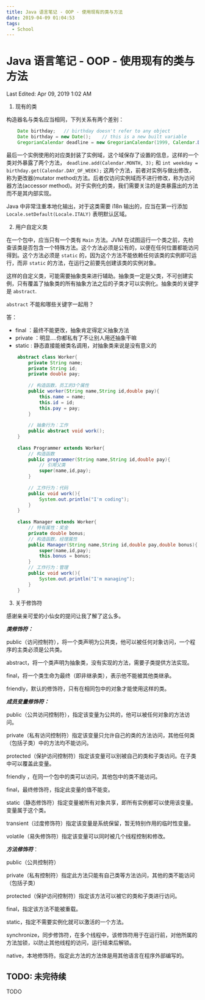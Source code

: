 ```yaml
---
title: Java 语言笔记 - OOP - 使用现有的类与方法
date: 2019-04-09 01:04:53
tags:
  - School
---
```


# Java 语言笔记 - OOP - 使用现有的类与方法

Last Edited: Apr 09, 2019 1:02 AM

1. 现有的类

构造器名与类名应当相同，下列关系有两个差别：

```java
    Date birthday;   // birthday doesn't refer to any object
    Date birthday = new Date();    // this is a new built variable
    GregorianCalendar deadline = new GregorianCalendar(1999, Calendar.DECEMBER, 31, 23, 59, 59);
```

最后一个实例使用的对应类封装了实例域，这个域保存了设置的信息，这样的一个类对外暴露了两个方法， `deadline.add(Calendar.MONTH, 3);` 和 `int weekday = birthday.get(Calendar.DAY_OF_WEEK);` 这两个方法，前者对实例与做出修改，称为更改器(mutator method)方法。后者仅访问实例域而不进行修改，称为访问器方法(accessor method)。对于实例化的类，我们需要关注的是类暴露出的方法而不是其内部实现。

Java 中非常注重本地化输出，对于这类需要 i18n 输出的，应当在第一行添加 `Locale.setDefault(Locale.ITALY)` 表明默认区域。

2. 用户自定义类

在一个包中，应当只有一个类有 `Main` 方法。JVM 在试图运行一个类之前，先检查该类是否包含一个特殊方法。这个方法必须是公有的，以便在任何位置都能访问得到。这个方法必须是 `static` 的，因为这个方法不能依赖任何该类的实例即可运行，而非 `static` 的方法，在运行之前要先创建该类的实例对象。

这样的自定义类，可能需要抽象类来进行辅助。抽象类一定是父类，不可创建实例，只有覆盖了抽象类的所有抽象方法之后的子类才可以实例化。抽象类的关键字是 `abstract`.

`abstract` 不能和哪些关键字一起用？

答：

- final ：最终不能更改，抽象肯定得定义抽象方法
- private ：明显….你都私有了不让别人用还抽象干嘛
- static : 静态直接能被类名调用，对抽象类来说是没有意义的

```java
    abstract class Worker{
        private String name;
        private String id;
        private double pay;
    
        // 构造函数，员工的3个属性
        public worker(String name,String id,double pay){
            this.name = name;
            this.id = id;
            this.pay = pay;
        }
    
        // 抽象行为：工作
        public abstract void work();
    }
    
    class Programmer extends Worker{
        // 构造函数
        public programmer(String name,String id,double pay){
            // 引用父类
            super(name,id,pay);
        }
    
        // 工作行为：代码
        public void work(){
            System.out.println("I'm coding");
        }
    }
    
    class Manager extends Worker{
        // 特有属性：奖金
        private double bonus;
        // 构造函数，经理属性
        public Manager(String name,String id,double pay,double bonus){
            super(name,id,pay);
            this.bonus = bonus;
        }
        // 工作行为：管理
        public void work(){
            System.out.println("I'm managing");
        }
    }
```

3. 关于修饰符

感谢亲亲可爱的小仙女的提问让我了解了这么多。

***类修饰符：***

public（访问控制符），将一个类声明为公共类，他可以被任何对象访问，一个程序的主类必须是公共类。

abstract，将一个类声明为抽象类，没有实现的方法，需要子类提供方法实现。

final，将一个类生命为最终（即非继承类），表示他不能被其他类继承。

friendly，默认的修饰符，只有在相同包中的对象才能使用这样的类。

***成员变量修饰符：***

public（公共访问控制符），指定该变量为公共的，他可以被任何对象的方法访问。

private（私有访问控制符）指定该变量只允许自己的类的方法访问，其他任何类（包括子类）中的方法均不能访问。

protected（保护访问控制符）指定该变量可以别被自己的类和子类访问。在子类中可以覆盖此变量。

friendly ，在同一个包中的类可以访问，其他包中的类不能访问。

final，最终修饰符，指定此变量的值不能变。

static（静态修饰符）指定变量被所有对象共享，即所有实例都可以使用该变量。变量属于这个类。

transient（过度修饰符）指定该变量是系统保留，暂无特别作用的临时性变量。

volatile（易失修饰符）指定该变量可以同时被几个线程控制和修改。

***方法修饰符***：

public（公共控制符）

private（私有控制符）指定此方法只能有自己类等方法访问，其他的类不能访问（包括子类）

protected（保护访问控制符）指定该方法可以被它的类和子类进行访问。

final，指定该方法不能被重载。

static，指定不需要实例化就可以激活的一个方法。

synchronize，同步修饰符，在多个线程中，该修饰符用于在运行前，对他所属的方法加锁，以防止其他线程的访问，运行结束后解锁。

native，本地修饰符。指定此方法的方法体是用其他语言在程序外部编写的。

## TODO: 未完待续

TODO
